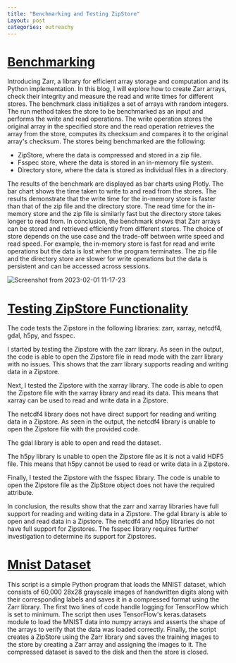 ```yaml
---
title: "Benchmarking and Testing ZipStore"
Layout: post
categories: outreachy
---
```


# [Benchmarking](https://github.com/caviere/script/blob/master/sample.py)

Introducing Zarr, a library for efficient array storage and computation and its Python implementation. In this blog, I will explore how to create Zarr arrays, check their integrity and measure the read and write times for different stores.
The benchmark class initializes a set of arrays with random integers. The run method takes the store to be benchmarked as an input and performs the write and read operations. The write operation stores the original array in the specified store and the read operation retrieves the array from the store, computes its checksum and compares it to the original array's checksum.
The stores being benchmarked are the following:

* ZipStore, where the data is compressed and stored in a zip file.
* Fsspec store, where the data is stored in an in-memory file system.
* Directory store, where the data is stored as individual files in a directory.

The results of the benchmark are displayed as bar charts using Plotly. The bar chart shows the time taken to write to and read from the stores. The results demonstrate that the write time for the in-memory store is faster than that of the zip file and the directory store. The read time for the in-memory store and the zip file is similarly fast but the directory store takes longer to read from.
In conclusion, the benchmark shows that Zarr arrays can be stored and retrieved efficiently from different stores. The choice of store depends on the use case and the trade-off between write speed and read speed. For example, the in-memory store is fast for read and write operations but the data is lost when the program terminates. The zip file and the directory store are slower for write operations but the data is persistent and can be accessed across sessions.

![Screenshot from 2023-02-01 11-17-23](https://user-images.githubusercontent.com/110189834/216596002-9c09b787-c237-497c-be7b-7def2776991e.png)

# [Testing ZipStore Functionality](https://github.com/caviere/testing_zipstore/blob/main/real%20%20world%20data/main.py)

The code tests the Zipstore in the following libraries: zarr, xarray, netcdf4, gdal, h5py, and fsspec.

I started by testing the Zipstore with the zarr library. As seen in the output, the code is able to open the Zipstore file in read mode with the zarr library with no issues. This shows that the zarr library supports reading and writing data in a Zipstore.

Next, I tested the Zipstore with the xarray library. The code is able to open the Zipstore file with the xarray library and read its data. This means that xarray can be used to read and write data in a Zipstore.

The netcdf4 library does not have direct support for reading and writing data in a Zipstore. As seen in the output, the netcdf4 library is unable to open the Zipstore file with the provided code.

The gdal library is able to open and read the dataset.

The h5py library is unable to open the Zipstore file as it is not a valid HDF5 file. This means that h5py cannot be used to read or write data in a Zipstore.

Finally, I tested the Zipstore with the fsspec library. The code is unable to open the Zipstore file as the ZipStore object does not have the required attribute.

In conclusion, the results show that the zarr and xarray libraries have full support for reading and writing data in a Zipstore. The gdal library is able to open and read data in a Zipstore. The netcdf4 and h5py libraries do not have full support for Zipstores. The fsspec library requires further investigation to determine its support for Zipstores.

# [Mnist Dataset](https://github.com/caviere/testing_zipstore/blob/main/py/example.py)

This script is a simple Python program that loads the MNIST dataset, which consists of 60,000 28x28 grayscale images of handwritten digits along with their corresponding labels and saves it in a compressed format using the Zarr library. The first two lines of code handle logging for TensorFlow which is set to minimum. The script then uses TensorFlow's keras.datasets module to load the MNIST data into numpy arrays and asserts the shape of the arrays to verify that the data was loaded correctly. Finally, the script creates a ZipStore using the Zarr library and saves the training images to the store by creating a Zarr array and assigning the images to it. The compressed dataset is saved to the disk and then the store is closed.

